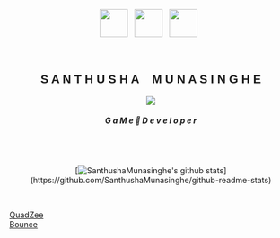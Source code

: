 <link href="https://allfont.net/allfont.css?fonts=electroharmonix" rel="stylesheet" type="text/css" />


<!--
**Ab3y4/Ab3y4** is a ✨ _special_ ✨ repository because its `README.md` (this file) appears on your GitHub profile.

Here are some ideas to get you started:

- 🔭 I’m currently working on ...
- 🌱 I’m currently learning ...
- 👯 I’m looking to collaborate on ...
- 🤔 I’m looking for help with ...
- 💬 Ask me about ...
- 📫 How to reach me: ...
- 😄 Pronouns: ...
- ⚡ Fun fact: ...
-->

<p align="center">
  <a href="https://www.facebook.com/santhusha.munasinghe/"><img height="50" src="https://img.icons8.com/bubbles/50/000000/facebook-new.png"></a>&nbsp;&nbsp;
  <a href="https://twitter.com/SanthushaMunas1"><img height="50" src="https://img.icons8.com/bubbles/50/000000/twitter.png"></a>&nbsp;&nbsp;
  <a href="https://www.instagram.com/santhusha_munasinghe/"><img height="50" src="https://img.icons8.com/bubbles/50/000000/instagram-new.png"></a>&nbsp;&nbsp;
</p>
<br>

<div align="center">
  <h2 style="text-align:center; font-family: 'Electroharmonix', arial;">S A N T H U S H A &nbsp;&nbsp; M U N A S I N G H E </h2>
  <p align="center">
    <img src="https://media.giphy.com/media/6hoKQifMan35m/giphy.gif">
  </p>
  <h5 style="text-align:center">G a M e 🎩 D e v e l o p e r  </h5>
</div>

<div align="center">
<br><br>

[![SanthushaMunasinghe's github stats](https://github-readme-stats.vercel.app/api?username=SanthushaMunasinghe&theme=maroongold&show_icons=true&count_private=true?)](https://github.com/SanthushaMunasinghe/github-readme-stats)

<br>
</div>

<!--
## <img src="https://media.giphy.com/media/rHA6zm9rRSauk/giphy.gif" width="30px"> &nbsp; S K I L L S

![](https://img.shields.io/badge/Word-Press-informational?style=for-the-badge&logo=wordpress&logoColor=white&color=AD81CE)
![](https://img.shields.io/badge/Web-Development-informational?style=for-the-badge&logo=javascript&logoColor=white&color=AD81CE)
![](https://img.shields.io/badge/Graphic-Design-informational?style=for-the-badge&logo=adobe&logoColor=white&color=AD81CE)
![](https://img.shields.io/badge/Android-Development-informational?style=for-the-badge&logo=flutter&logoColor=white&color=AD81CE)
![](https://img.shields.io/badge/UX/UI-Design-informational?style=for-the-badge&logo=adobe&logoColor=white&color=AD81CE)

<br>

## <img src="https://media.giphy.com/media/rHA6zm9rRSauk/giphy.gif" width="30px"> &nbsp; T O O L S 
  ![](https://img.shields.io/badge/Adobe-Illustrator-informational?style=for-the-badge&logo=adobe&logoColor=white&color=2bbc8a)
  ![](https://img.shields.io/badge/Adobe-Photoshop-informational?style=for-the-badge&logo=adobe&logoColor=white&color=2bbc8a)
  ![](https://img.shields.io/badge/Intellij-Idea-informational?style=for-the-badge&logo=jetbrains&logoColor=white&color=2bbc8a)
  ![](https://img.shields.io/badge/Android-Studio-informational?style=for-the-badge&logo=android&logoColor=white&color=2bbc8a)
  ![](https://img.shields.io/badge/Git-Bash-informational?style=for-the-badge&logo=github&logoColor=white&color=2bbc8a)
  ![](https://img.shields.io/badge/VS-Code-informational?style=for-the-badge&logo=visual-studio&logoColor=white&color=2bbc8a)
  ![](https://img.shields.io/badge/Visual-Studio-informational?style=for-the-badge&logo=visual-studio&logoColor=white&color=2bbc8a)
  ![](https://img.shields.io/badge/Adobe-XD-informational?style=for-the-badge&logo=adobe&logoColor=white&color=2bbc8a)
-->

<a href="https://santhushamunasinghe.itch.io/quadzee">QuadZee<a/><br/>
  <a href="https://santhushamunasinghe.itch.io/bounce">Bounce<a/>
